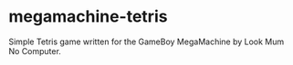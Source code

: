# megamachine-tetris
Simple Tetris game written for the GameBoy MegaMachine by Look Mum No Computer.
